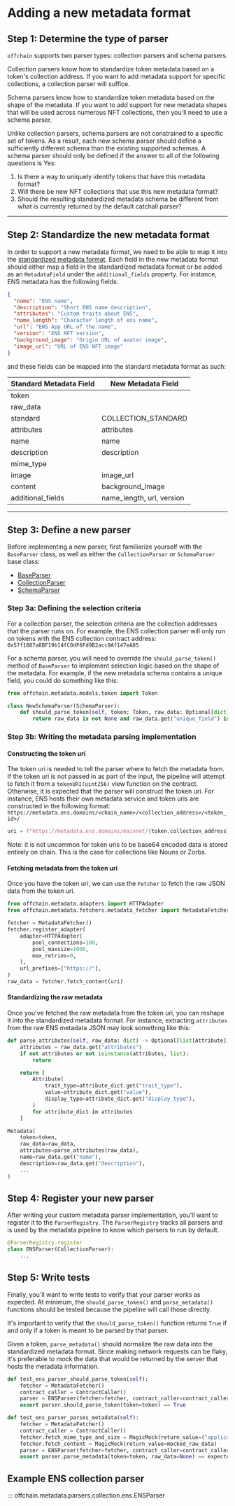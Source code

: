 # Adding a new metadata format

## Step 1: Determine the type of parser

`offchain` supports two parser types: collection parsers and schema parsers.

Collection parsers know how to standardize token metadata based on a token's collection address. If you want to add metadata support for specific collections, a collection parser will suffice.

Schema parsers know how to standardize token metadata based on the shape of the metadata. If you want to add support for new metadata shapes that will be used across numerous NFT collections, then you'll need to use a schema parser.

Unlike collection parsers, schema parsers are not constrained to a specific set of tokens. As a result, each new schema parser should define a sufficiently different schema than the existing supported schemas. A schema parser should only be defined if the answer to all of the following questions is Yes:

1. Is there a way to uniquely identify tokens that have this metadata format?
2. Will there be new NFT collections that use this new metadata format?
3. Should the resulting standardized metadata schema be different from what is currently returned by the default catchall parser?

---

## Step 2: Standardize the new metadata format

In order to support a new metadata format, we need to be able to map it into the [standardized metadata format](../models/metadata.md). Each field in the new metadata format should either map a field in the standardized metadata format or be added as an `MetadataField` under the `additional_fields` property. For instance, ENS metadata has the following fields:

```json
{
  "name": "ENS name",
  "description": "Short ENS name description",
  "attributes": "Custom traits about ENS",
  "name_length": "Character length of ens name",
  "url": "ENS App URL of the name",
  "version": "ENS NFT version",
  "background_image": "Origin URL of avatar image",
  "image_url": "URL of ENS NFT image"
}
```

and these fields can be mapped into the standard metadata format as such:

| Standard Metadata Field | New Metadata Field        |
| ----------------------- | ------------------------- |
| token                   |                           |
| raw_data                |                           |
| standard                | COLLECTION_STANDARD       |
| attributes              | attributes                |
| name                    | name                      |
| description             | description               |
| mime_type               |                           |
| image                   | image_url                 |
| content                 | background_image          |
| additional_fields       | name_length, url, version |

---

## Step 3: Define a new parser

Before implementing a new parser, first familiarize yourself with the `BaseParser` class, as well as either the `CollectionParser` or `SchemaParser` base class:

- [BaseParser](../pipeline/parsers.md#baseparser)
- [CollectionParser](../pipeline/parsers.md#collectionparser)
- [SchemaParser](../pipeline/parsers.md#schemaparser)

### Step 3a: Defining the selection criteria

For a collection parser, the selection criteria are the collection addresses that the parser runs on. For example, the ENS collection parser will only run on tokens with the ENS collection contract address: `0x57f1887a8BF19b14fC0dF6Fd9B2acc9Af147eA85`

For a schema parser, you will need to override the `should_parse_token()` method of `BaseParser` to implement selection logic based on the shape of the metadata. For example, if the new metadata schema contains a unique field, you could do something like this:

```python
from offchain.metadata.models.token import Token

class NewSchemaParser(SchemaParser):
    def should_parse_token(self, token: Token, raw_data: Optional[dict], *args, **kwargs) -> bool:
        return raw_data is not None and raw_data.get("unique_field") is not None
```

### Step 3b: Writing the metadata parsing implementation

#### Constructing the token uri

The token uri is needed to tell the parser where to fetch the metadata from. If the token uri is not passed in as part of the input, the pipeline will attempt to fetch it from a `tokenURI(uint256)` view function on the contract. Otherwise, it is expected that the parser will construct the token uri. For instance, ENS hosts their own metadata service and token uris are constructed in the following format: `https://metadata.ens.domains/<chain_name>/<collection_address>/<token_id>/`

```python
uri = f"https://metadata.ens.domains/mainnet/{token.collection_address}/{token.token_id}/"
```

Note: it is not uncommon for token uris to be base64 encoded data is stored entirely on chain. This is the case for collections like Nouns or Zorbs.

#### Fetching metadata from the token uri

Once you have the token uri, we can use the `Fetcher` to fetch the raw JSON data from the token uri.

```python
from offchain.metadata.adapters import HTTPAdapter
from offchain.metadata.fetchers.metadata_fetcher import MetadataFetcher

fetcher = MetadataFetcher()
fetcher.register_adapter(
    adapter=HTTPAdapter(
        pool_connections=100,
        pool_maxsize=1000,
        max_retries=0,
    ),
    url_prefixes=["https://"],
)
raw_data = fetcher.fetch_content(uri)
```

#### Standardizing the raw metadata

Once you've fetched the raw metadata from the token uri, you can reshape it into the standardized metadata format. For instance, extracting `attributes` from the raw ENS metadata JSON may look something like this:

```python
def parse_attributes(self, raw_data: dict) -> Optional[list[Attribute]]:
    attributes = raw_data.get("attributes")
    if not attributes or not isinstance(attributes, list):
        return

    return [
        Attribute(
            trait_type=attribute_dict.get("trait_type"),
            value=attribute_dict.get("value"),
            display_type=attribute_dict.get("display_type"),
        )
        for attribute_dict in attributes
    ]

Metadata(
    token=token,
    raw_data=raw_data,
    attributes=parse_attributes(raw_data),
    name=raw_data.get("name"),
    description=raw_data.get("description"),
    ...
)
```

## Step 4: Register your new parser

After writing your custom metadata parser implementation, you'll want to register it to the `ParserRegistry`. The `ParserRegistry` tracks all parsers and is used by the metadata pipeline to know which parsers to run by default.

```python
@ParserRegistry.register
class ENSParser(CollectionParser):
    ...
```

## Step 5: Write tests

Finally, you'll want to write tests to verify that your parser works as expected. At minimum, the `should_parse_token()` and `parse_metadata()` functions should be tested because the pipeline will call those directly.

It's important to verify that the `should_parse_token()` function returns `True` if and only if a token is meant to be parsed by that parser.

Given a token, `parse_metadata()` should normalize the raw data into the standardized metadata format. Since making network requests can be flaky, it's preferable to mock the data that would be returned by the server that hosts the metadata information.

```python
def test_ens_parser_should_parse_token(self):
    fetcher = MetadataFetcher()
    contract_caller = ContractCaller()
    parser = ENSParser(fetcher=fetcher, contract_caller=contract_caller)
    assert parser.should_parse_token(token=token) == True

def test_ens_parser_parses_metadata(self):
    fetcher = MetadataFetcher()
    contract_caller = ContractCaller()
    fetcher.fetch_mime_type_and_size = MagicMock(return_value=("application/json", 41145))
    fetcher.fetch_content = MagicMock(return_value=mocked_raw_data)
    parser = ENSParser(fetcher=fetcher, contract_caller=contract_caller)
    assert parser.parse_metadata(token=token, raw_data=None) == expected_metadata
```

## Example ENS collection parser

::: offchain.metadata.parsers.collection.ens.ENSParser
